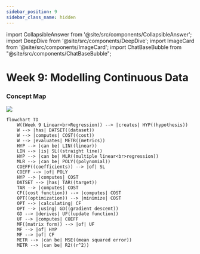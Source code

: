 ```yaml
---
sidebar_position: 9
sidebar_class_name: hidden
---
```


import CollapsibleAnswer from '@site/src/components/CollapsibleAnswer';
import DeepDive from '@site/src/components/DeepDive';
import ImageCard from '@site/src/components/ImageCard';
import ChatBaseBubble from "@site/src/components/ChatBaseBubble";

# Week 9: Modelling Continuous Data



<ChatBaseBubble/>

### Concept Map

![](https://www.dropbox.com/scl/fi/4kusbrn45cvrzykreooy8/DDW-Concept-Map-Week-9.drawio.png?rlkey=27oljt84tuases7x5651kz4vd&raw=1)

```mermaid
flowchart TD
    W((Week 9 Linear<br>Regression)) --> |creates| HYP((hypothesis))    
    W --> |has| DATSET((dataset))
    W --> |computes| COST((cost))
    W --> |evaluates| METR((metrics))
    HYP --> |can be| LIN((linear))
    LIN --> |is| SL((straight line))
    HYP --> |can be| MLR((multiple linear<br>regression))
    MLR --> |can be| POLY((polynomial))
    COEFF((coefficients)) --> |of| SL
    COEFF --> |of| POLY
    HYP --> |computes| COST
    DATSET --> |has| TAR((target))
    TAR --> |computes| COST
    CF((cost function)) --> |computes| COST
    OPT((optimization)) --> |minimize| COST
    OPT --> |calculating| CF
    OPT --> |using| GD((gradient descent))
    GD --> |derives| UF((update function))
    UF --> |computes| COEFF
    MF((matrix form)) --> |of| UF
    MF --> |of| HYP
    MF --> |of| CF
    METR --> |can be| MSE((mean squared error))
    METR --> |can be| R2((r^2))
```
